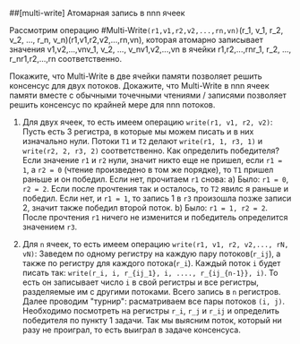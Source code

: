 ##[multi-write] Атомарная запись в nnn ячеек

Рассмотрим операцию #Multi-Write`(r1,v1,r2,v2,...,rn,vn)`(r_1, v_1, r_2, v_2, ..., r_n, v_n)(r1​,v1​,r2​,v2​,...,rn​,vn​), которая атомарно записывает значения v1,v2,...,vnv_1, v_2, ..., v_nv1​,v2​,...,vn​ в ячейки r1,r2,...,rnr_1, r_2, ..., r_nr1​,r2​,...,rn​ соответственно. 


Покажите, что Multi-Write в две ячейки памяти позволяет решить консенсус для двух потоков.
Докажите, что Multi-Write в nnn ячеек памяти вместе с обычными точечными чтениями / записями позволяет решить консенсус по крайней мере для nnn потоков.
1) Для двух ячеек, то есть имеем операцию `write(r1, v1, r2, v2)`:
Пусть есть 3 регистра, в которые мы можем писать и в них изначально нули. Потоки `T1` и `T2` делают `write(r1, 1, r3, 1)` и `write(r2, 2, r3, 2)` соответственно. Как определить победителя? Если значение `r1` и `r2` нули, значит никто еще не пришел, если `r1 = 1`, а `r2 = 0` (чтение произведено в том же порядке), то `T1` пришел раньше и он победил. Если нет, прочитаем `r1` снова:
a) Было: `r1 = 0`, `r2 = 2`.
Если после прочтения так и осталось, то `T2` явилс я раньше и победил.
Если нет, и `r1 = 1`, то запись 1 в `r3` произошла позже записи 2, значит также победил второй поток.
b) Было: `r1 = 1, r2 = 2`.
После прочтения `r1` ничего не изменится и победитель определится значением `r3`.

2) Для `n` ячеек, то есть имеем операцию `write(r1, v1, r2, v2,..., rN, vN)`:
Заведем по одному регистру на каждую пару потоков(`r_ij`), а также по регистру для каждого потока(`r_i`). Каждый поток `i` будет писать так: `write(r_i, i, r_{ij_1}, i, ...., r_{ij_{n-1}}, i)`.
То есть он записывает число `i` в свой регистры и все регистры, разделяемые им с другими потоками. Всего запись в `n` регистров.
Далее проводим "турнир": раcматриваем все пары потоков `(i, j)`.
Необходимо посмотреть на регистры `r_i`, `r_j` и `r_ij` и определить победителя по пункту 1 задачи. Так мы выясним поток, который ни разу не проиграл, то есть выиграл в задаче консенсуса.
